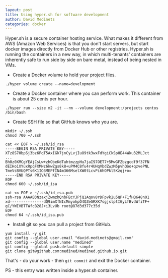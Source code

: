 ```yaml
---
layout: post
title: Using hyper.sh for software development 
author: David Medinets
categories: docker
---
```


Hyper.sh is a secure container hosting service. What makes it different from AWS (Amazon Web Services) is that you don't start servers, but start docker images directly from Docker Hub or other registries. Hyper.sh is running the containers in a new way, in which multi-tenants' containers are inherently safe to run side by side on bare metal, instead of being nested in VMs.

* Create a Docker volume to hold your project files.

```
./hyper volume create --name=development
```

* Create a Docker container where you can perform work. This container is about 25 cents per hour.

```
./hyper run --size m2 -it --rm --volume development:/projects centos /bin/bash
```

* Create SSH file so that GitHub knows who you are.

```
mkdir ~/.ssh
chmod 700 ~/.ssh

cat << EOF > ~/.ssh/id_rsa
-----BEGIN RSA PRIVATE KEY-----
XTz8S7HbpSj3bz6PqT5AxIGk7jnCyLvjIuO9tk3wxFdYgiCkSpHE44Wku32MLJct
...
Bh0z0XMCgYEAjCsLw+zhObeKdTuhtmzzpHu7jaI97OET7+5MwGFZbzgcdf9f37FN
dEIHo1XYuxRpqFXMNz6kwZgs8k8+uPM4C8fu4r4UHqVbdZwzM5pvhQoo+qzvePNL
TmeVsBVUQPTs6K1IO3MEPfIN4m366MselXW0tLcvPi6hOPkl5Kzqj+o=
-----END RSA PRIVATE KEY-----
EOF
chmod 600 ~/.ssh/id_isa

cat << EOF > ~/.ssh/id_rsa.pub
ssh-rsa AAAAB3NzaxjZwmzhQnbFBcYJPjQ1Aqov8rDFpvk2u5QP+F1fHQ648n01
xd---------------dQ9imXfNIcMmyohpO4QZeGRXK7sgjslptIGyLfBvdWfiTF+
gC/YWIVBTTWfcB28J+i3LvUb root@87d3d377c35d
EOF
chmod 64 ~/.ssh/id_isa.pub
```

* Install git so you can pull a project from GitHub.

```
yum install -y git
git config --global user.email "david.medinets@gmail.com"
git config --global user.name "medined"
git config --global push.default simple
git clone git@github.com:medined/medined.github.io.git
```

That's - do your work - then ```git commit``` and exit the
Docker container.

PS - this entry was written inside a hyper.sh container.

